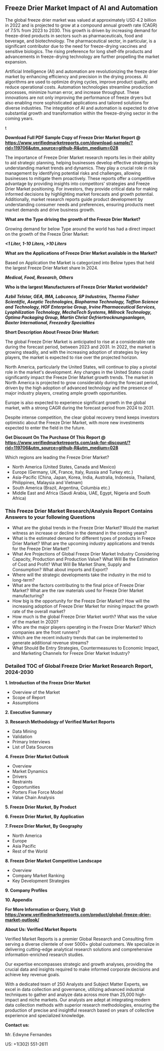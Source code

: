 <h2>Freeze Drier Market Impact of AI and Automation</h2><p>The global freeze drier market was valued at approximately USD 4.2 billion in 2022 and is projected to grow at a compound annual growth rate (CAGR) of 7.5% from 2023 to 2030. This growth is driven by increasing demand for freeze-dried products in sectors such as pharmaceuticals, food and beverage, and biotechnology. The pharmaceutical sector, in particular, is a significant contributor due to the need for freeze-drying vaccines and sensitive biologics. The rising preference for long shelf-life products and advancements in freeze-drying technology are further propelling the market expansion.</p><p>Artificial Intelligence (AI) and automation are revolutionizing the freeze drier market by enhancing efficiency and precision in the drying process. AI algorithms are used to optimize drying cycles, improve product quality, and reduce operational costs. Automation technologies streamline production processes, minimize human error, and increase throughput. These innovations are not only improving the performance of freeze dryers but also enabling more sophisticated applications and tailored solutions for diverse industries. The integration of AI and automation is expected to drive substantial growth and transformation within the freeze-drying sector in the coming years.</p>t</p><p id="" class=""><strong>Download Full PDF Sample Copy of Freeze Drier Market Report @ <a href="https://www.verifiedmarketreports.com/download-sample/?rid=119706&utm_source=github-R&utm_medium=028" target="_blank">https://www.verifiedmarketreports.com/download-sample/?rid=119706&utm_source=github-R&utm_medium=028</a></strong></p><p>The importance of&nbsp;Freeze Drier Market research reports lies in their ability to aid strategic planning, helping businesses develop effective strategies by understanding market trends and dynamics. They play a crucial role in risk management by identifying potential risks and challenges, allowing businesses to mitigate them proactively. These reports offer a competitive advantage by providing insights into competitors' strategies and Freeze Drier Market positioning. For investors, they provide critical data for making informed decisions by highlighting market forecasts and growth potential. Additionally, market research reports guide product development by understanding consumer needs and preferences, ensuring products meet market demands and drive business growth.</p><p><strong>What are the&nbsp;Type driving the growth of the Freeze Drier Market?</strong></p><p id="" class="">Growing demand for below Type around the world has had a direct impact on the growth of the Freeze Drier Market:</p><em><strong><1 Liter, 1-10 Liters, >10 Liters</strong></em></p><strong>What are the&nbsp;Applications&nbsp;of Freeze Drier Market available in the Market?</strong></p><p id="" class="">Based on Application the Market is categorized into Below types that held the largest Freeze Drier Market share In 2024.</p><em><strong>Medical, Food, Research, Others</strong></em></p><strong>Who is the largest Manufacturers of Freeze Drier Market worldwide?</strong></p><p><em><strong>Azbil Telstar, GEA, IMA, Labconco, SP Industries, Thermo Fisher Scientific, Aseptic Technologies, Biopharma Technology, Tofflon Science and Technology, HOF Enterprise Group, Irvine Pharmaceutical Services, Lyophilization Technology, MechaTech Systems, Millrock Technology, Optima Packaging Group, Martin Christ Gefriertrocknungsanlagen, Baxter International, Freezedry Specialties</strong></em></p><p id="" class=""><strong>Short Description About Freeze Drier Market:</strong></p><p>The global Freeze Drier Market is anticipated to rise at a considerable rate during the forecast period, between 2023 and 2031. In 2022, the market is growing steadily, and with the increasing adoption of strategies by key players, the market is expected to rise over the projected horizon.</p><p>North America, particularly the United States, will continue to play a pivotal role in the market's development. Any changes in the United States could significantly impact the Freeze Drier Market growth trends. The market in North America is projected to grow considerably during the forecast period, driven by the high adoption of advanced technology and the presence of major industry players, creating ample growth opportunities.</p><p>Europe is also expected to experience significant growth in the global market, with a strong CAGR during the forecast period from 2024 to 2031.</p><p>Despite intense competition, the clear global recovery trend keeps investors optimistic about the Freeze Drier Market, with more new investments expected to enter the field in the future.</p><p id="" class=""><strong>Get Discount On The Purchase Of This Report @ <a href="https://www.verifiedmarketreports.com/ask-for-discount/?rid=119706&utm_source=github-R&utm_medium=028" target="_blank">https://www.verifiedmarketreports.com/ask-for-discount/?rid=119706&utm_source=github-R&utm_medium=028</a></strong></p>Which regions are leading the Freeze Drier Market?</p><ul><li>North America (United States, Canada and Mexico)</li><li>Europe (Germany, UK, France, Italy, Russia and Turkey etc.)</li><li>Asia-Pacific (China, Japan, Korea, India, Australia, Indonesia, Thailand, Philippines, Malaysia and Vietnam)</li><li>South America (Brazil, Argentina, Columbia etc.)</li><li>Middle East and Africa (Saudi Arabia, UAE, Egypt, Nigeria and South Africa)</li></ul><h3 id="" class="">This Freeze Drier Market Research/Analysis Report Contains Answers to your following Questions</h3><ul><li>What are the global trends in the Freeze Drier Market? Would the market witness an increase or decline in the demand in the coming years?</li><li>What is the estimated demand for different types of products in Freeze Drier Market? What are the upcoming industry applications and trends for the Freeze Drier Market?</li><li>What Are Projections of Global Freeze Drier Market Industry Considering Capacity, Production and Production Value? What Will Be the Estimation of Cost and Profit? What Will Be Market Share, Supply and Consumption? What about imports and Export?</li><li>Where will the strategic developments take the industry in the mid to long-term?</li><li>What are the factors contributing to the final price of Freeze Drier Market? What are the raw materials used for Freeze Drier Market manufacturing?</li><li>How big is the opportunity for the Freeze Drier Market? How will the increasing adoption of Freeze Drier Market for mining impact the growth rate of the overall market?</li><li>How much is the global Freeze Drier Market worth? What was the value of the market In 2020?</li><li>Who are the major players operating in the Freeze Drier Market? Which companies are the front runners?</li><li>Which are the recent industry trends that can be implemented to generate additional revenue streams?</li><li>What Should Be Entry Strategies, Countermeasures to Economic Impact, and Marketing Channels for Freeze Drier Market Industry?</li></ul><h3 id="" class="">Detailed TOC of Global Freeze Drier Market Research Report, 2024-2030</h3><p id="" class=""><strong>1. Introduction of the Freeze Drier Market</strong></p><ul><li>Overview of the Market</li><li>Scope of Report</li><li>Assumptions</li></ul><p id="" class=""><strong>2. Executive Summary</strong></p><p id="" class=""><strong>3. Research Methodology of Verified Market Reports</strong></p><ul><li>Data Mining</li><li>Validation</li><li>Primary Interviews</li><li>List of Data Sources</li></ul><p id="" class=""><strong>4. Freeze Drier Market Outlook</strong></p><ul><li>Overview</li><li>Market Dynamics</li><li>Drivers</li><li>Restraints</li><li>Opportunities</li><li>Porters Five Force Model</li><li>Value Chain Analysis</li></ul><p id="" class=""><strong>5. Freeze Drier Market, By Product</strong></p><p id="" class=""><strong>6. Freeze Drier Market, By Application</strong></p><p id="" class=""><strong>7. Freeze Drier Market, By Geography</strong></p><ul><li>North America</li><li>Europe</li><li>Asia Pacific</li><li>Rest of the World</li></ul><p id="" class=""><strong>8. Freeze Drier Market Competitive Landscape</strong></p><ul><li>Overview</li><li>Company Market Ranking</li><li>Key Development Strategies</li></ul><p id="" class=""><strong>9. Company Profiles</strong></p><p id="" class=""><strong>10. Appendix</strong></p><p id="" class=""><strong>For More Information or Query, Visit @ <a href="https://www.verifiedmarketreports.com/product/global-freeze-drier-market-outlook/" target="_blank">https://www.verifiedmarketreports.com/product/global-freeze-drier-market-outlook/</a></strong></p><p id="" class=""><strong>About Us: Verified Market Reports</strong></p><p id="" class="">Verified Market Reports is a premier Global Research and Consulting firm serving a diverse clientele of over 5000+ global customers. We specialize in delivering cutting-edge analytical research solutions and comprehensive information-enriched research studies.</p><p id="" class="">Our expertise encompasses strategic and growth analyses, providing the crucial data and insights required to make informed corporate decisions and achieve key revenue goals.</p><p id="" class="">With a dedicated team of 250 Analysts and Subject Matter Experts, we excel in data collection and governance, utilizing advanced industrial techniques to gather and analyze data across more than 25,000 high-impact and niche markets. Our analysts are adept at integrating modern data collection methods with superior research methodologies, ensuring the production of precise and insightful research based on years of collective experience and specialized knowledge.</p><p id="" class=""><strong>Contact us:</strong></p><p id="" class="">Mr. Edwyne Fernandes</p><p id="" class="">US: +1(302) 551-2611</p>